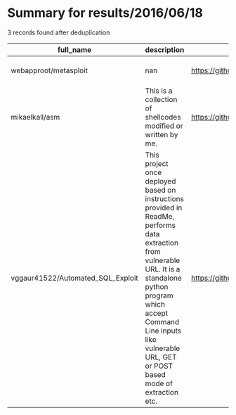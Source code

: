 
# Summary for results/2016/06/18
    
3 records found after deduplication

| full_name | description | html_url | matched_list | matched_count | pushed_at | size | stargazers_count | language | forks_count | vul_ids |
|-----------------------------------|------------------------------------------------------------------------------------------------------------------------------------------------------------------------------------------------------------------------------------------------------|------------------------------------------------------|----------------------------------|-----------------|---------------------------|--------|--------------------|------------|---------------|-----------|
| webapproot/metasploit | nan | https://github.com/webapproot/metasploit | ['metasploit module OR payload'] | 1 | 2016-06-18 00:55:30+00:00 | 237187 | 0 | Ruby | 0 | [] |
| mikaelkall/asm | This is a collection of shellcodes modified or written by me. | https://github.com/mikaelkall/asm | ['shellcode'] | 1 | 2016-06-18 07:33:06+00:00 | 3 | 1 | C | 2 | [] |
| vggaur41522/Automated_SQL_Exploit | This project once deployed based on instructions provided in ReadMe, performs data extraction from vulnerable URL. It is a standalone python program which accept Command Line inputs like vulnerable URL, GET or POST based mode of extraction etc. | https://github.com/vggaur41522/Automated_SQL_Exploit | ['exploit'] | 1 | 2016-06-18 10:03:59+00:00 | 8 | 0 | Python | 2 | [] |

